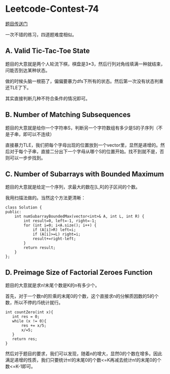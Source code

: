 # Leetcode-Contest-74
    
[题目传送门](https://leetcode.com/contest/weekly-contest-74/)

一次不错的练习，四道题难度相似。


## A. Valid Tic-Tac-Toe State


题目的大意就是两个人轮流下棋，棋盘是3*3，然后行列对角线填满一种就结束，问能否到达某种状态。

做的时候头脑一根筋了，偏偏要暴力dfs下所有的状态。然后第一次没有状态判重还TLE了下。

其实直接判断几种不符合条件的情况即可。

## B. Number of Matching Subsequences

题目的大意就是给你一个字符串S，判断另一个字符数组有多少是S的子序列（不是子串，即可以不连续）

直接暴力TLE，我们把每个字母出现的位置放到一个vector里，显然是递增的。然后对于每个子串，直接二分出下一个字母从哪个S的位置开始。找不到就不是，否则可以一步步找到。

## C. Number of Subarrays with Bounded Maximum

题目的大意就是给定一个序列，求最大的数在[L,R]的子区间的个数。

我用扫描法做的。当然这个方法更清晰：

```
class Solution {
public:
    int numSubarrayBoundedMax(vector<int>& A, int L, int R) {
        int result=0, left=-1, right=-1;
        for (int i=0; i<A.size(); i++) {
            if (A[i]>R) left=i;
            if (A[i]>=L) right=i;
            result+=right-left;
        }
        return result;
    }
};
```

## D. Preimage Size of Factorial Zeroes Function

题目的大意就是求n!末尾个数是K的n有多少个。

首先，对于一个数n的阶乘的末尾0的个数，这个直接求n的分解质因数的5的个数，所以不停的/5统计就行。

```
int countZero(int x){
   int res = 0;
   while (x != 0){
       res += x/5;
       x/=5;
   }
   return res;
}
```

然后对于题目的要求，我们可以发现，随着n的增大，显然0的个数在增多。因此满足递增的性质，我们只要统计n!的末尾0的个数<=K再减去统计n!的末尾0的个数<=K-1即可。




